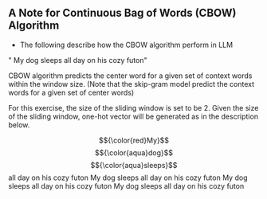 ## A Note for Continuous Bag of Words (CBOW) Algorithm

* The following describe how the CBOW algorithm perform in LLM



" My dog sleeps all day on his cozy futon"



CBOW algorithm predicts the center word for a given set of context words within the window size. 
(Note that the skip-gram model predict the context words for a given set of center words)

For this exercise, the size of the sliding window is set to be 2. Given the size of the sliding window, one-hot vector will be generated as in the description below.

$${\color{red}My}$$ $${\color{aqua}dog}$$ $${\color{aqua}sleeps}$$ all day on his cozy futon
My dog sleeps all day on his cozy futon
My dog sleeps all day on his cozy futon
My dog sleeps all day on his cozy futon
